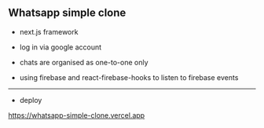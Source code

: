 ## Whatsapp simple clone

- next.js framework

- log in via google account

- chats are organised as one-to-one only

- using firebase and react-firebase-hooks to listen to firebase events

______________________

- deploy

https://whatsapp-simple-clone.vercel.app